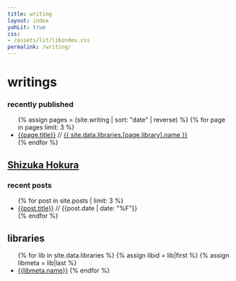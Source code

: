 ```yaml
---
title: writing
layout: index
yahLit: true
css: 
- /assets/lit/libindex.css
permalink: /writing/
---
```


# writings

<div class="latestposts">
  <h3>recently published</h3>
  <ul>
  {% assign pages = (site.writing | sort: "date" | reverse) %}
  {% for page in pages limit: 3 %}
  <li><a class="postlink" href="{{page.url}}">{{page.title}}</a>
  <span class="postinfo"> // <a class="libtag" href="/writing/{{page.library}}/">{{ site.data.libraries.[page.library].name }}</a></span>
  </li>
  {% endfor %}
  </ul>
</div>

<div class="libindex">
  <section>
    <h2><a class="bloglink" href="/writing/blog/">Shizuka Hokura</a></h2>
    <div class="latestposts">
      <h3>recent posts</h3>
      <ul>
        {% for post in site.posts | limit: 3 %}
        <li><a class="postlink" href="{{post.url}}">{{post.title}}</a>
        <span class="postinfo"> // <span class="postdate">{{post.date | date: "%F"}}</span></span>
        </li>
        {% endfor %}
      </ul>
    </div>
  </section>
  <section>
    <h2>libraries</h2>
    <ul>
      {% for lib in site.data.libraries %}
      {% assign libid = lib|first %}
      {% assign libmeta = lib|last %}
      <li><a class="liblink" href="/writing/{{libid}}/">{{libmeta.name}}</a>
      {% endfor %}
    </ul>
  </section>
</div>
